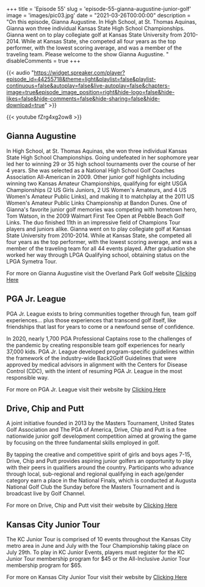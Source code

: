 +++
title = 'Episode 55'
slug = 'episode-55-gianna-augustine-junior-golf'
image = 'images/pic03.jpg'
date = "2021-03-26T00:00:00"
description = "On this episode, Gianna Augustine. In High School, at St. Thomas Aquinas, Gianna won three individual Kansas State High School Championships. Gianna went on to play collegiate golf at Kansas State University from 2010-2014. While at Kansas State, she competed all four years as the top performer, with the lowest scoring average, and was a member of the traveling team. ​Please welcome to the show Gianna Augustine.
"
disableComments = true
+++

{{< audio "https://widget.spreaker.com/player?episode_id=44255718&theme=light&playlist=false&playlist-continuous=false&autoplay=false&live-autoplay=false&chapters-image=true&episode_image_position=right&hide-logo=false&hide-likes=false&hide-comments=false&hide-sharing=false&hide-download=true" >}}


{{< youtube fZrg4xg2ow8 >}}



## Gianna Augustine

In High School, at St. Thomas Aquinas, she won three individual Kansas State High School Championships. Going undefeated in her sophomore year led her to winning 29 or 35 high school tournaments over the course of her 4 years. She was selected as a National High School Golf Coaches Association All-American in 2009. Other junior golf highlights including winning two Kansas Amateur Championships, qualifying for eight USGA Championships (2 US Girls Juniors, 2 US Women's Amateurs, and 4 US Women's Amateur Public Links), and making it to matchplay at the 2011 US Women's Amateur Public Links Championship at Bandon Dunes. One of Gianna's favorite junior golf memories was competing with hometown hero, Tom Watson, in the 2009 Walmart First Tee Open at Pebble Beach Golf Links. The duo finished 11th in an impressive field of Champions Tour players and juniors alike. Gianna went on to play collegiate golf at Kansas State University from 2010-2014. While at Kansas State, she competed all four years as the top performer, with the lowest scoring average, and was a member of the traveling team for all 44 events played. After graduation she worked her way through LPGA Qualifying school, obtaining status on the LPGA Symetra Tour.


For more on Gianna Augustine visit the Overland Park Golf website [Clicking Here](https://www.golfop.com/gianna-augustine-lpga)



## PGA Jr. League

PGA Jr. League exists to bring communities together through fun, team golf experiences… plus those experiences that transcend golf itself, like friendships that last for years to come or a newfound sense of confidence. 

In 2020, nearly 1,700 PGA Professional Captains rose to the challenges of the pandemic by creating responsible team golf experiences for nearly 37,000 kids. PGA Jr. League developed program-specific guidelines within the framework of the industry-wide Back2Golf Guidelines that were approved by medical advisors in alignment with the Centers for Disease Control (CDC), with the intent of resuming PGA Jr. League in the most responsible way.

For more on PGA Jr. League visit their website by [Clicking Here](https://www.pgajrleague.com/about)



## Drive, Chip and Putt

A joint initiative founded in 2013 by the Masters Tournament, United States Golf Association and The PGA of America, Drive, Chip and Putt is a free nationwide junior golf development competition aimed at growing the game by focusing on the three fundamental skills employed in golf.

By tapping the creative and competitive spirit of girls and boys ages 7-15, Drive, Chip and Putt provides aspiring junior golfers an opportunity to play with their peers in qualifiers around the country. Participants who advance through local, sub-regional and regional qualifying in each age/gender category earn a place in the National Finals, which is conducted at Augusta National Golf Club the Sunday before the Masters Tournament and is broadcast live by Golf Channel.


For more on Drive, Chip and Putt visit their website by [Clicking Here](https://www.drivechipandputt.com/)


## Kansas City Junior Tour

The KC Junior Tour is comprised of 10 events throughout the Kansas City metro area in June and July with the Tour Championship taking place on July 29th. To play in KC Junior Events, players must register for the KC Junior Tour membership program for $45 or the All-Inclusive Junior Tour membership program for $65.


For more on Kansas City Junior Tour visit their website by [Clicking Here](https://centrallinksgolf.org/competitions/junior-tours/)
